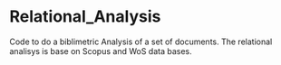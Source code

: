 # Relational_Analysis
Code to do a biblimetric Analysis of a set of documents. The relational analisys is base on Scopus and WoS data bases.
